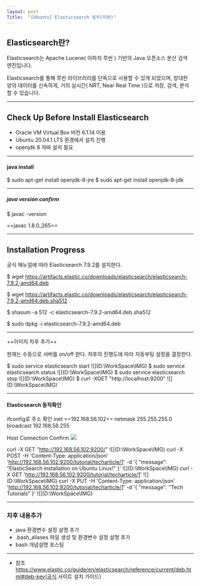 ```yaml
---
layout: post
Title:  "[Ubuntu] Elasticsearch 설치(미완)"
---
```

## Elasticsearch란?

Elasticsearch는 Apache Lucene( 아파치 루씬 ) 기반의 Java 오픈소스 분산 검색 엔진입니다.

Elasticsearch를 통해 루씬 라이브러리를 단독으로 사용할 수 있게 되었으며, 방대한 양의 데이터를 신속하게, 거의 실시간( NRT, Near Real Time )으로 저장, 검색, 분석할 수 있습니다.

- - -

## Check Up Before Install Elasticsearch 
- Oracle VM Virtual Box 버전 6.1.14 이용
- Ubuntu 20.04.1 LTS 환경에서 설치 진행
- openjdk 8 자바 설치 필요

- - -

#### java install
$ sudo apt-get install openjdk-8-jre
$ sudo apt-get install openjdk-8-jdk

- - -

##### java version confirm
$ javac -version

==javac 1.8.0_265==

- - -


## Installation Progress

공식 매뉴얼에 따라 Elasticsearch 7.9.2를 설치한다.

$ wget https://artifacts.elastic.co/downloads/elasticsearch/elasticsearch-7.9.2-amd64.deb

$ wget https://artifacts.elastic.co/downloads/elasticsearch/elasticsearch-7.9.2-amd64.deb.sha512

$ shasum -a 512 -c elasticsearch-7.9.2-amd64.deb.sha512 

$ sudo dpkg -i elasticsearch-7.9.2-amd64.deb

- - -

++이미지 차후 추가++

현재는 수동으로 서버를 on/off 한다.
차후의 진행도에 따라 자동부팅 설정을 결정한다.

$ sudo service elasticsearch start
![](D:\WorkSpace\IMG\)
$ sudo service elasticsearch status
![](D:\WorkSpace\IMG\)
$ sudo service elasticsearch stop
![](D:\WorkSpace\IMG\)
$ curl -XGET "http://localhost:9200"
![](D:\WorkSpace\IMG\)

- - -

#### Elasticsearch 동작확인

ifconfig로 주소 확인
inet ==192.168.56.102==  netmask 255.255.255.0  broadcast 192.168.56.255

Host Connection Confirm
![](D:\WorkSpace\IMG\통신확인.jpg)

curl -X GET "http://192.168.56.102:9200/"
![](D:\WorkSpace\IMG\)
curl -X POST -H 'Content-Type: application/json'  'http://192.168.56.102:9200/tutorial/techarticle/1' -d '{ "message": "ElasticSearch installation on Ubuntu Linux!" }'
![](D:\WorkSpace\IMG\)
curl -X GET 'http://192.168.56.102:9200/tutorial/techarticle/1'
![](D:\WorkSpace\IMG\)
curl -X PUT -H 'Content-Type: application/json' 'http://192.168.56.102:9200/tutorial/techarticle/1' -d '{ "message": "Tech Tutorials" }'
![](D:\WorkSpace\IMG\)

- - -

### 차후 내용추가
- java 환경변수 설정 설명 추가
- .bash_aliases 파일 생성 및 환경변수 설정 설명 추가
- bash 개념설명 포스팅

- - -



- 참조
https://www.elastic.co/guide/en/elasticsearch/reference/current/deb.html#deb-key(공식 사이트 설치 가이드)

